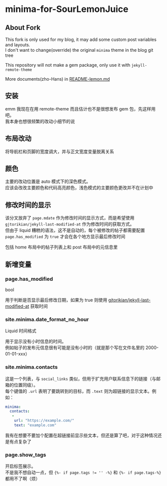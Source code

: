 # minima-for-SourLemonJuice

## About Fork

This fork is only used for my blog, it may add some custom post variables and layouts.\
I don't want to change(override) the original `minima` theme in the blog git tree

This repository will not make a gem package, only use it with `jekyll-remote-theme`

More documents(zho-Hans) in [README-lemon.md](./README-lemon.md)

## 安装

emm 我现在在用 remote-theme 而且估计也不是很想发布 gem 包，先这样用吧。\
我本身也想很频繁的改动小细节的说

## 布局改动

将导航栏和页脚的宽度调大，并与正文宽度变量脱离关系

## 颜色

主要的改动位置是 auto 模式下的深色模式。\
应该会改改主要颜色和代码高亮颜色，浅色模式的主要颜色更改并不在计划中

## 修改时间的显示

该分叉放弃了 `page.mdate` 作为修改时间的显示方式，而是希望使用 `gjtorikian/jekyll-last-modified-at` 作为修改时间的获取方式。\
但由于 liquid 糟糕的语法，这不是自动的，每个被修改的帖子都需要配置 `page.has_modified` 为 `true` 才会在各个地方显示最后修改时间

包括 home 布局中的帖子列表上和 post 布局中的元信息里

## 新增变量

### page.has_modified

bool

用于判断是否显示最后修改日期，如果为 true 则使用 [gjtorikian/jekyll-last-modified-at](https://github.com/gjtorikian/jekyll-last-modified-at) 获取时间

### site.minima.date_format_no_hour

Liquid 时间格式

用于显示没有小时信息的时间。\
例如帖子的发布元信息很有可能是没有小时的（就是那个写在文件名里的 2000-01-01-xxx）

### site.minima.contacts

这是一个列表，与 `social_links` 类似，但用于扩充用户联系信息下的链接（与邮箱的位置同级）。\
每个键值的 `.url` 表明了要跳转到的目标，而 `.text` 则为超链接的显示文本。例如：

```yml
minima:
  contacts:
   -
    url: "https://example.com/"
    text: "example.com"
```

我有在想要不要加个配置在超链接前显示些文本，但还是算了吧，对于这种情况还是有点复杂了

### page.show_tags

开启标签展示。\
不是我不想自动一点，但 `{%- if page.tags != '' -%}` 和 `{%- if page.tags-%}` 都用不了啊（烦）
